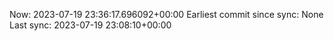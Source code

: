 Now: 2023-07-19 23:36:17.696092+00:00 Earliest commit since sync: None Last sync: 2023-07-19 23:08:10+00:00
